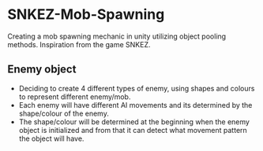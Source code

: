 # SNKEZ-Mob-Spawning

Creating a mob spawning mechanic in unity utilizing object pooling methods. Inspiration from the game SNKEZ.

## Enemy object

- Deciding to create 4 different types of enemy, using shapes and colours to represent different enemy/mob.
- Each enemy will have different AI movements and its determined by the shape/colour of the enemy.
- The shape/colour will be determined at the beginning when the enemy object is initialized and from that it can detect what movement pattern the object will have.

##
